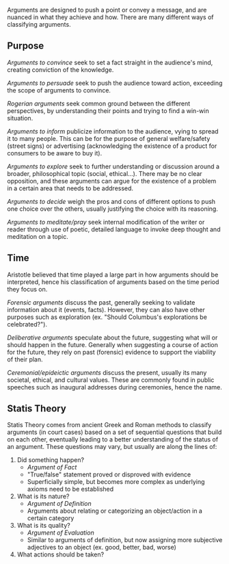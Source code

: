Arguments are designed to push a point or convey a message, and are nuanced in what they achieve and how. There are many different ways of classifying arguments.

## Purpose

*Arguments to convince* seek to set a fact straight in the audience's mind, creating conviction of the knowledge.

*Arguments to persuade* seek to push the audience toward action, exceeding the scope of arguments to convince.

*Rogerian arguments* seek common ground between the different perspectives, by understanding their points and trying to find a win-win situation.

*Arguments to inform* publicize information to the audience, vying to spread it to many people. This can be for the purpose of general welfare/safety (street signs) or advertising (acknowledging the existence of a product for consumers to be aware to buy it).

*Arguments to explore* seek to further understanding or discussion around a broader, philosophical topic (social, ethical...). There may be no clear opposition, and these arguments can argue for the existence of a problem in a certain area that needs to be addressed.

*Arguments to decide* weigh the pros and cons of different options to push one choice over the others, usually justifying the choice with its reasoning.

*Arguments to meditate/pray* seek internal modification of the writer or reader through use of poetic, detailed language to invoke deep thought and meditation on a topic.

## Time

Aristotle believed that time played a large part in how arguments should be interpreted, hence his classification of arguments based on the time period they focus on.

*Forensic arguments* discuss the past, generally seeking to validate information about it (events, facts). However, they can also have other purposes such as exploration (ex. "Should Columbus's explorations be celebrated?").

*Deliberative arguments* speculate about the future, suggesting what will or should happen in the future. Generally when suggesting a course of action for the future, they rely on past (forensic) evidence to support the viability of their plan.

*Ceremonial/epideictic arguments* discuss the present, usually its many societal, ethical, and cultural values. These are commonly found in public speeches such as inaugural addresses during ceremonies, hence the name.

## Statis Theory

Statis Theory comes from ancient Greek and Roman methods to classify arguments (in court cases) based on a set of sequential questions that build on each other, eventually leading to a better understanding of the status of an argument. These questions may vary, but usually are along the lines of:

1. Did something happen?
	- *Argument of Fact* 
	- "True/false" statement proved or disproved with evidence
	- Superficially simple, but becomes more complex as underlying axioms need to be established
1. What is its nature?
	- *Argument of Definition*
	- Arguments about relating or categorizing an object/action in a certain category
1. What is its quality?
	- *Argument of Evaluation*
	- Similar to arguments of definition, but now assigning more subjective adjectives to an object (ex. good, better, bad, worse)
1. What actions should be taken?